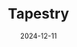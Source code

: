 ---  
layout: startup_page  
title: "Tapestry"  
id: "tapestry.com"  
permalink: "/tapestrytapestry.com12112024/"  
website: "https://www.tapestry.com"  
funding_round: "Debt"  
funding_amount: "$1.5B"  
investors: "BofA Securities, Morgan Stanley, J.P. Morgan"  
about: "Tapestry, Inc. is a global house of iconic accessories and lifestyle brands, including Coach, Kate Spade, and Stuart Weitzman. Each brand maintains its unique identity while sharing a commitment to innovation and authenticity. The company aims to create distinctive products and differentiated customer experiences across various channels and geographies."  
markets: "Fashion, Accessories, Lifestyle, Retail Apparel and Fashion"  
hq: "New York, New York, United States"  
founded_year: ""  
linkedin: "https://www.linkedin.com/company/tapestryinc"  
twitter: ""  
instagram: ""  
facebook: ""  
crunchbase: "https://www.crunchbase.com/organization/tapestry-aa5d?utm_source=linkedin&utm_medium=referral&utm_campaign=linkedin_companies&utm_content=profile_cta_anon&trk=funding_crunchbase"  
pitchbook: ""  

date_display: "11-Dec-2024"  
date: "2024-12-11"

# SEO Optimization  
meta_title: "Tapestry - Debt Funding ($1.5B)"  
meta_description: "Tapestry, Tapestry, Inc. is a global house of iconic accessories and lifestyle brands, including Coach, Kate Spade, and Stuart Weitzman. Each brand maintains it..."  
meta_keywords: "Tapestry, Fashion, Accessories, Lifestyle, Retail Apparel and Fashion, Debt funding"  
canonical_url: "https://startup.projectstartups.com/tapestrytapestry.com12112024/"  
---